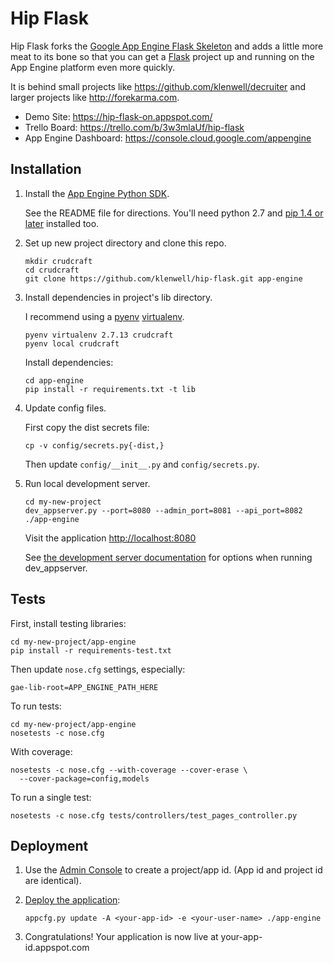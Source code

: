 # Hip Flask

Hip Flask forks the [Google App Engine Flask Skeleton](https://github.com/GoogleCloudPlatform/appengine-flask-skeleton) and adds a little more meat to its bone so that you can get a [Flask](http://flask.pocoo.org) project up and running on the App Engine platform even more quickly.

It is behind small projects like https://github.com/klenwell/decruiter and larger projects like http://forekarma.com.

- Demo Site: https://hip-flask-on.appspot.com/
- Trello Board: https://trello.com/b/3w3mlaUf/hip-flask
- App Engine Dashboard: https://console.cloud.google.com/appengine


## Installation

1. Install the [App Engine Python SDK](https://developers.google.com/appengine/downloads).

    See the README file for directions. You'll need python 2.7 and [pip 1.4 or later](http://www.pip-installer.org/en/latest/installing.html) installed too.

2. Set up new project directory and clone this repo.

    ```
    mkdir crudcraft
    cd crudcraft
    git clone https://github.com/klenwell/hip-flask.git app-engine
    ```

3. Install dependencies in project's lib directory.

    I recommend using a [pyenv](https://github.com/yyuu/pyenv) [virtualenv](https://github.com/yyuu/pyenv-virtualenv).

    ```
    pyenv virtualenv 2.7.13 crudcraft
    pyenv local crudcraft
    ```

    Install dependencies:

    ```
    cd app-engine
    pip install -r requirements.txt -t lib
    ```

4. Update config files.

    First copy the dist secrets file:

    ```
    cp -v config/secrets.py{-dist,}
    ```

    Then update `config/__init__.py` and `config/secrets.py`.

5. Run local development server.

    ```
    cd my-new-project
    dev_appserver.py --port=8080 --admin_port=8081 --api_port=8082 ./app-engine
    ```

    Visit the application [http://localhost:8080](http://localhost:8080)

    See [the development server documentation](https://developers.google.com/appengine/docs/python/tools/devserver) for options when running dev_appserver.


## Tests

First, install testing libraries:

    cd my-new-project/app-engine
    pip install -r requirements-test.txt

Then update `nose.cfg` settings, especially:

    gae-lib-root=APP_ENGINE_PATH_HERE

To run tests:

    cd my-new-project/app-engine
    nosetests -c nose.cfg

With coverage:

    nosetests -c nose.cfg --with-coverage --cover-erase \
      --cover-package=config,models

To run a single test:

    nosetests -c nose.cfg tests/controllers/test_pages_controller.py


## Deployment

1. Use the [Admin Console](https://appengine.google.com) to create a project/app id. (App id and project id are identical).

2. [Deploy the application](https://developers.google.com/appengine/docs/python/tools/uploadinganapp):

   ```
   appcfg.py update -A <your-app-id> -e <your-user-name> ./app-engine
   ```

3. Congratulations!  Your application is now live at your-app-id.appspot.com
